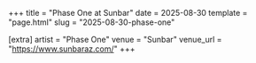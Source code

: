 +++
title = "Phase One at Sunbar"
date = 2025-08-30
template = "page.html"
slug = "2025-08-30-phase-one"

[extra]
artist = "Phase One"
venue = "Sunbar"
venue_url = "https://www.sunbaraz.com/"
+++
